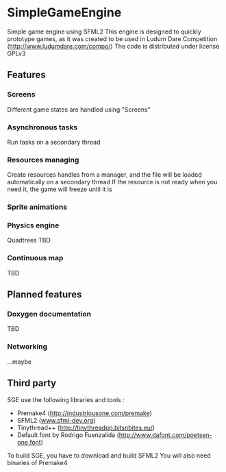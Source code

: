 SimpleGameEngine
================

Simple game engine using SFML2
This engine is designed to quickly prototype games, as it was created to be used in Ludum Dare Competition (http://www.ludumdare.com/compo/)
The code is distributed under license GPLv3


Features
--------

### Screens ###

Different game states are handled using "Screens"


### Asynchronous tasks ###

Run tasks on a secondary thread


### Resources managing ###

Create resources handles from a manager, and the file will be loaded automatically on a secondary thread
If the resource is not ready when you need it, the game will freeze until it is


### Sprite animations ###


### Physics engine ###

Quadtrees
TBD


### Continuous map ###

TBD


Planned features
----------------

### Doxygen documentation ###

TBD


### Networking ###

...maybe


Third party
-----------

SGE use the following libraries and tools :

* Premake4 (http://industriousone.com/premake)
* SFML2 (www.sfml-dev.org)
* Tinythread++ (http://tinythreadpp.bitsnbites.eu/)
* Default font by Rodrigo Fuenzalida (http://www.dafont.com/poetsen-one.font)

To build SGE, you have to download and build SFML2
You will also need binaries of Premake4
